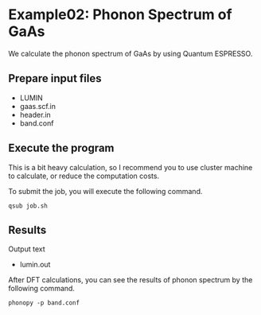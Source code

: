 # Example02: Phonon Spectrum of GaAs
We calculate the phonon spectrum of GaAs by using Quantum ESPRESSO.

## Prepare input files
- LUMIN
- gaas.scf.in
- header.in
- band.conf

## Execute the program
This is a bit heavy calculation, so I recommend you to use cluster machine to calculate, or reduce the computation costs.

To submit the job, you will execute the following command. 
```shell-session
qsub job.sh
```

## Results
Output text
- lumin.out

After DFT calculations, you can see the results of phonon spectrum by the following command.
```shell-session
phonopy -p band.conf
```